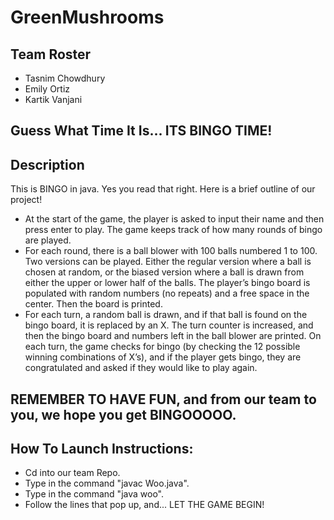 # GreenMushrooms
## Team Roster
- Tasnim Chowdhury
- Emily Ortiz
- Kartik Vanjani
## Guess What Time It Is...   ITS BINGO TIME!

 ##                                                       Description
 This is BINGO in java. Yes you read that right. Here is a brief outline of our project!
 - At the start of the game, the player is asked to input their name and then press enter to play. The game keeps track of how many rounds of bingo are played.
 - For each round, there is a ball blower with 100 balls numbered 1 to 100. Two versions can be played. Either the regular version where a ball is chosen at random,    or the biased version where a ball is drawn from either the upper or lower half of the balls. The player’s bingo board is populated with random numbers (no          repeats) and a free space in the center. Then the board is printed.
 - For each turn, a random ball is drawn, and if that ball is found on the bingo board, it is replaced by an X. The turn counter is increased, and then the bingo      board and numbers left in the ball blower are printed. On each turn, the game checks for bingo (by checking the 12 possible winning combinations of X’s), and if    the player gets bingo, they are congratulated and asked if they would like to play again.
##                              REMEMBER TO HAVE FUN, and from our team to you, we hope you get BINGOOOOO.

##                                                How To Launch Instructions:
- Cd into our team Repo.
- Type in the command "javac Woo.java".
- Type in the command "java woo".
- Follow the lines that pop up, and...
       LET THE GAME BEGIN!
